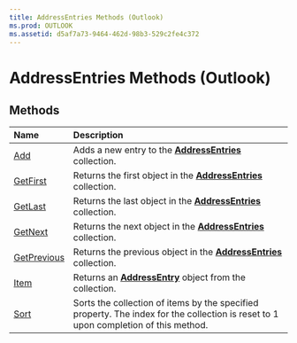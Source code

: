 ```yaml
---
title: AddressEntries Methods (Outlook)
ms.prod: OUTLOOK
ms.assetid: d5af7a73-9464-462d-98b3-529c2fe4c372
---
```



# AddressEntries Methods (Outlook)

## Methods



|**Name**|**Description**|
|:-----|:-----|
|[Add](addressentries-add-method-outlook.md)|Adds a new entry to the  **[AddressEntries](addressentries-object-outlook.md)** collection.|
|[GetFirst](addressentries-getfirst-method-outlook.md)|Returns the first object in the  **[AddressEntries](addressentries-object-outlook.md)** collection.|
|[GetLast](addressentries-getlast-method-outlook.md)|Returns the last object in the  **[AddressEntries](addressentries-object-outlook.md)** collection.|
|[GetNext](addressentries-getnext-method-outlook.md)|Returns the next object in the  **[AddressEntries](addressentries-object-outlook.md)** collection.|
|[GetPrevious](addressentries-getprevious-method-outlook.md)|Returns the previous object in the  **[AddressEntries](addressentries-object-outlook.md)** collection.|
|[Item](addressentries-item-method-outlook.md)|Returns an  **[AddressEntry](addressentry-object-outlook.md)** object from the collection.|
|[Sort](addressentries-sort-method-outlook.md)|Sorts the collection of items by the specified property. The index for the collection is reset to 1 upon completion of this method.|


